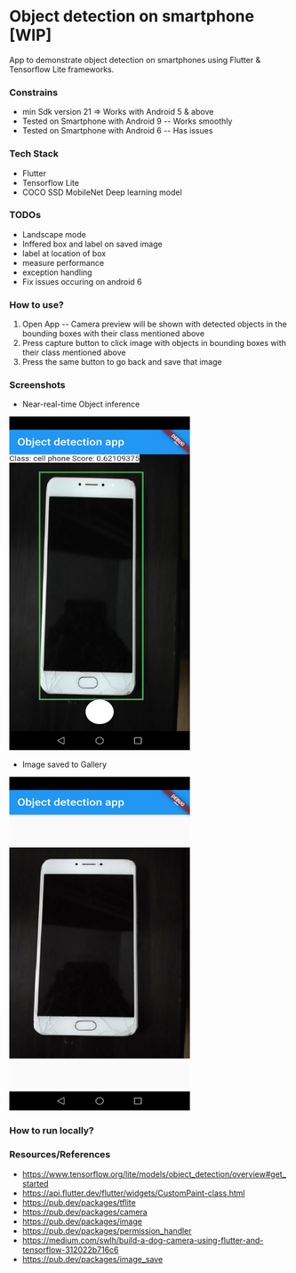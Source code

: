 # Object detection on smartphone [WIP]
App to demonstrate object detection on smartphones using Flutter & Tensorflow Lite frameworks.

### Constrains
- min Sdk version 21 => Works with Android 5 & above
- Tested on Smartphone with Android 9 -- Works smoothly
- Tested on Smartphone with Android 6 -- Has issues

### Tech Stack
- Flutter
- Tensorflow Lite
- COCO SSD MobileNet Deep learning model

### TODOs
- Landscape mode
- Inffered box and label on saved image
- label at location of box
- measure performance
- exception handling
- Fix issues occuring on android 6

### How to use?
1. Open App -- Camera preview will be shown with detected objects in the bounding boxes with their class mentioned above
2. Press capture button to click image with objects in bounding boxes with their class mentioned above
3. Press the same button to go back and save that image

### Screenshots

- Near-real-time Object inference

<img src="screenshots/preview.jpg" width='325' height='600' />

- Image saved to Gallery

<img src="screenshots/saved_to_gallery.jpg" width='325' height='600' />

### How to run locally?
<!-- TODO -->

### Resources/References
- https://www.tensorflow.org/lite/models/object_detection/overview#get_started 
- https://api.flutter.dev/flutter/widgets/CustomPaint-class.html 
- https://pub.dev/packages/tflite
- https://pub.dev/packages/camera 
- https://pub.dev/packages/image 
- https://pub.dev/packages/permission_handler  
- https://medium.com/swlh/build-a-dog-camera-using-flutter-and-tensorflow-312022b716c6 
- https://pub.dev/packages/image_save 